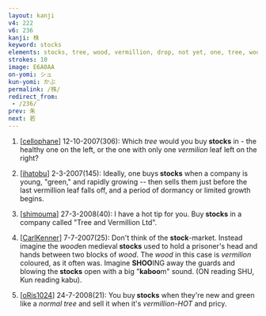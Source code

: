 ```yaml
---
layout: kanji
v4: 222
v6: 236
kanji: 株
keyword: stocks
elements: stocks, tree, wood, vermillion, drop, not yet, one, tree, wood
strokes: 10
image: E6A0AA
on-yomi: シュ
kun-yomi: かぶ
permalink: /株/
redirect_from:
 - /236/
prev: 朱
next: 若
---
```


1) [<a href="http://kanji.koohii.com/profile/cellophane">cellophane</a>] 12-10-2007(306): Which <em>tree</em> would you buy<strong> stocks</strong> in - the healthy one on the left, or the one with only one <em>vermilion</em> leaf left on the right?

2) [<a href="http://kanji.koohii.com/profile/ihatobu">ihatobu</a>] 2-3-2007(145): Ideally, one buys<strong> stocks</strong> when a company is young, &quot;green,&quot; and rapidly growing -- then sells them just before the last vermillion leaf falls off, and a period of dormancy or limited growth begins.

3) [<a href="http://kanji.koohii.com/profile/shimouma">shimouma</a>] 27-3-2008(40): I have a hot tip for you. Buy<strong> stocks</strong> in a company called &quot;Tree and Vermillion Ltd&quot;.

4) [<a href="http://kanji.koohii.com/profile/CarlKenner">CarlKenner</a>] 7-7-2007(25): Don&#039;t think of the <strong>stock</strong>-market. Instead imagine the <em>wood</em>en medieval<strong> stocks</strong> used to hold a prisoner&#039;s head and hands between two blocks of <em>wood</em>. The <em>wood</em> in this case is <em>vermilion</em> coloured, as it often was. Imagine <strong>SHOO</strong>ING away the guards and blowing the<strong> stocks</strong> open with a big &quot;<strong>kaboo</strong>m&quot; sound. (ON reading SHU, Kun reading kabu).

5) [<a href="http://kanji.koohii.com/profile/oRis1024">oRis1024</a>] 24-7-2008(21): You buy<strong> stocks</strong> when they&#039;re new and green like a <em>normal tree</em> and sell it when it&#039;s <em>vermillion-HOT</em> and pricy.

